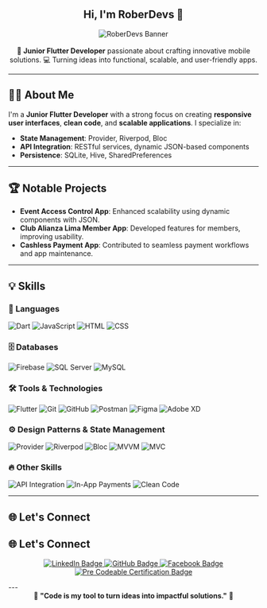 <div align="center">
  <h2>Hi, I'm RoberDevs 👋</h2>
  <img src="https://via.placeholder.com/800x200?text=RoberDevs+Banner" alt="RoberDevs Banner">
  <br><br>
  🚀 <strong>Junior Flutter Developer</strong> passionate about crafting innovative mobile solutions.  
  💻 Turning ideas into functional, scalable, and user-friendly apps.
</div>

---

## 👨‍💻 About Me
I'm a **Junior Flutter Developer** with a strong focus on creating **responsive user interfaces**, **clean code**, and **scalable applications**. I specialize in:

- **State Management**: Provider, Riverpod, Bloc  
- **API Integration**: RESTful services, dynamic JSON-based components  
- **Persistence**: SQLite, Hive, SharedPreferences  

---

## 🏆 Notable Projects
- **Event Access Control App**: Enhanced scalability using dynamic components with JSON.  
- **Club Alianza Lima Member App**: Developed features for members, improving usability.  
- **Cashless Payment App**: Contributed to seamless payment workflows and app maintenance.  

---

## 💡 Skills
### 🚀 Languages
![Dart](https://badgen.net/badge/Language/Dart/0175C2?icon=swift)
![JavaScript](https://badgen.net/badge/Language/JavaScript/F7DF1E?icon=javascript)
![HTML](https://badgen.net/badge/Markup/HTML/E34F26?icon=html5)
![CSS](https://badgen.net/badge/Styles/CSS/1572B6?icon=css3)

### 🗄️ Databases
![Firebase](https://badgen.net/badge/Database/Firebase/FFCA28?icon=firebase)
![SQL Server](https://badgen.net/badge/Database/SQL%20Server/CC2927?icon=microsoft)
![MySQL](https://badgen.net/badge/Database/MySQL/4479A1?icon=mysql)

### 🛠️ Tools & Technologies
![Flutter](https://badgen.net/badge/Framework/Flutter/02569B?icon=flutter)
![Git](https://badgen.net/badge/Version%20Control/Git/F05032?icon=git)
![GitHub](https://badgen.net/badge/Repo/GitHub/181717?icon=github)
![Postman](https://badgen.net/badge/API/Postman/FF6C37?icon=postman)
![Figma](https://badgen.net/badge/Design/Figma/F24E1E?icon=figma)
![Adobe XD](https://badgen.net/badge/Design/Adobe%20XD/FF61F6?icon=adobe)

### ⚙️ Design Patterns & State Management
![Provider](https://badgen.net/badge/State%20Management/Provider/blue)
![Riverpod](https://badgen.net/badge/State%20Management/Riverpod/green)
![Bloc](https://badgen.net/badge/State%20Management/Bloc/orange)
![MVVM](https://badgen.net/badge/Pattern/MVVM/purple)
![MVC](https://badgen.net/badge/Pattern/MVC/cyan)

### 🔥 Other Skills
![API Integration](https://badgen.net/badge/API/RESTful/blue)
![In-App Payments](https://badgen.net/badge/Feature/In-App%20Payments/green)
![Clean Code](https://badgen.net/badge/Code%20Style/Clean/blue)

---

## 🌐 Let's Connect

## 🌐 Let's Connect

<p align="center">
  <a href="https://www.linkedin.com/in/roberto-poemape-b27109191/" target="_blank">
    <img src="https://badgen.net/badge/LinkedIn/View%20Profile/blue?icon=linkedin" alt="LinkedIn Badge"/>
  </a>
  <a href="https://github.com/Robertopoemape" target="_blank">
    <img src="https://badgen.net/badge/GitHub/Robertopoemape/black?icon=github" alt="GitHub Badge"/>
  </a>
  <a href="https://www.facebook.com/tu_perfil" target="_blank">
    <img src="https://badgen.net/badge/Facebook/Follow/blue?icon=facebook" alt="Facebook Badge"/>
  </a>
  <a href="https://certificados.codeable.la/certificates/2024-PC18200012" target="_blank">
    <img src="https://badgen.net/badge/Certification/Pre%20Codeable/blue" alt="Pre Codeable Certification Badge"/>
  </a>
</p>
---

<div align="center">
  💬 <strong>"Code is my tool to turn ideas into impactful solutions."</strong> 🚀  
</div>
